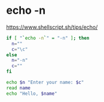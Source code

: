 # echo -n 

https://www.shellscript.sh/tips/echo/


```bash
if [ "`echo -n`" = "-n" ]; then
  n=""
  c="\c"
else
  n="-n"
  c=""
fi

echo $n "Enter your name: $c"
read name
echo "Hello, $name"
```

